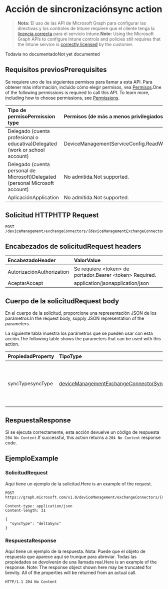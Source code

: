 # <a name="sync-action"></a><span data-ttu-id="11b81-101">Acción de sincronización</span><span class="sxs-lookup"><span data-stu-id="11b81-101">sync action</span></span>

> <span data-ttu-id="11b81-102">**Nota:** El uso de las API de Microsoft Graph para configurar las directivas y los controles de Intune requiere que el cliente tenga la [licencia correcta](https://go.microsoft.com/fwlink/?linkid=839381) para el servicio Intune.</span><span class="sxs-lookup"><span data-stu-id="11b81-102">**Note:** Using the Microsoft Graph APIs to configure Intune controls and policies still requires that the Intune service is [correctly licensed](https://go.microsoft.com/fwlink/?linkid=839381) by the customer.</span></span>

<span data-ttu-id="11b81-103">Todavía no documentado</span><span class="sxs-lookup"><span data-stu-id="11b81-103">Not yet documented</span></span>
## <a name="prerequisites"></a><span data-ttu-id="11b81-104">Requisitos previos</span><span class="sxs-lookup"><span data-stu-id="11b81-104">Prerequisites</span></span>
<span data-ttu-id="11b81-p101">Se requiere uno de los siguientes permisos para llamar a esta API. Para obtener más información, incluido cómo elegir permisos, vea [Permisos](../../../concepts/permissions_reference.md).</span><span class="sxs-lookup"><span data-stu-id="11b81-p101">One of the following permissions is required to call this API. To learn more, including how to choose permissions, see [Permissions](../../../concepts/permissions_reference.md).</span></span>

|<span data-ttu-id="11b81-107">Tipo de permiso</span><span class="sxs-lookup"><span data-stu-id="11b81-107">Permission type</span></span>|<span data-ttu-id="11b81-108">Permisos (de más a menos privilegiados)</span><span class="sxs-lookup"><span data-stu-id="11b81-108">Permissions (from most to least privileged)</span></span>|
|:---|:---|
|<span data-ttu-id="11b81-109">Delegado (cuenta profesional o educativa)</span><span class="sxs-lookup"><span data-stu-id="11b81-109">Delegated (work or school account)</span></span>|<span data-ttu-id="11b81-110">DeviceManagementServiceConfig.ReadWrite.All</span><span class="sxs-lookup"><span data-stu-id="11b81-110">DeviceManagementServiceConfig.ReadWrite.All</span></span>|
|<span data-ttu-id="11b81-111">Delegado (cuenta personal de Microsoft)</span><span class="sxs-lookup"><span data-stu-id="11b81-111">Delegated (personal Microsoft account)</span></span>|<span data-ttu-id="11b81-112">No admitida.</span><span class="sxs-lookup"><span data-stu-id="11b81-112">Not supported.</span></span>|
|<span data-ttu-id="11b81-113">Aplicación</span><span class="sxs-lookup"><span data-stu-id="11b81-113">Application</span></span>|<span data-ttu-id="11b81-114">No admitida.</span><span class="sxs-lookup"><span data-stu-id="11b81-114">Not supported.</span></span>|

## <a name="http-request"></a><span data-ttu-id="11b81-115">Solicitud HTTP</span><span class="sxs-lookup"><span data-stu-id="11b81-115">HTTP Request</span></span>
<!-- {
  "blockType": "ignored"
}
-->
``` http
POST /deviceManagement/exchangeConnectors/{deviceManagementExchangeConnectorId}/sync
```

## <a name="request-headers"></a><span data-ttu-id="11b81-116">Encabezados de solicitud</span><span class="sxs-lookup"><span data-stu-id="11b81-116">Request headers</span></span>
|<span data-ttu-id="11b81-117">Encabezado</span><span class="sxs-lookup"><span data-stu-id="11b81-117">Header</span></span>|<span data-ttu-id="11b81-118">Valor</span><span class="sxs-lookup"><span data-stu-id="11b81-118">Value</span></span>|
|:---|:---|
|<span data-ttu-id="11b81-119">Autorización</span><span class="sxs-lookup"><span data-stu-id="11b81-119">Authorization</span></span>|<span data-ttu-id="11b81-120">Se requiere &lt;token&gt; de portador.</span><span class="sxs-lookup"><span data-stu-id="11b81-120">Bearer &lt;token&gt; Required.</span></span>|
|<span data-ttu-id="11b81-121">Aceptar</span><span class="sxs-lookup"><span data-stu-id="11b81-121">Accept</span></span>|<span data-ttu-id="11b81-122">application/json</span><span class="sxs-lookup"><span data-stu-id="11b81-122">application/json</span></span>|

## <a name="request-body"></a><span data-ttu-id="11b81-123">Cuerpo de la solicitud</span><span class="sxs-lookup"><span data-stu-id="11b81-123">Request body</span></span>
<span data-ttu-id="11b81-124">En el cuerpo de la solicitud, proporcione una representación JSON de los parámetros.</span><span class="sxs-lookup"><span data-stu-id="11b81-124">In the request body, supply JSON representation of the parameters.</span></span>

<span data-ttu-id="11b81-125">La siguiente tabla muestra los parámetros que se pueden usar con esta acción.</span><span class="sxs-lookup"><span data-stu-id="11b81-125">The following table shows the parameters that can be used with this action.</span></span>

|<span data-ttu-id="11b81-126">Propiedad</span><span class="sxs-lookup"><span data-stu-id="11b81-126">Property</span></span>|<span data-ttu-id="11b81-127">Tipo</span><span class="sxs-lookup"><span data-stu-id="11b81-127">Type</span></span>|<span data-ttu-id="11b81-128">Descripción</span><span class="sxs-lookup"><span data-stu-id="11b81-128">Description</span></span>|
|:---|:---|:---|
|<span data-ttu-id="11b81-129">syncType</span><span class="sxs-lookup"><span data-stu-id="11b81-129">syncType</span></span>|[<span data-ttu-id="11b81-130">deviceManagementExchangeConnectorSyncType</span><span class="sxs-lookup"><span data-stu-id="11b81-130">deviceManagementExchangeConnectorSyncType</span></span>](../resources/intune_onboarding_devicemanagementexchangeconnectorsynctype.md)|<span data-ttu-id="11b81-131">El tipo de sincronización que se ejecutará: sincronización completa o sincronización Delta.</span><span class="sxs-lookup"><span data-stu-id="11b81-131">The type of sync which will be executed, full sync or delta sync.</span></span>|



## <a name="response"></a><span data-ttu-id="11b81-132">Respuesta</span><span class="sxs-lookup"><span data-stu-id="11b81-132">Response</span></span>
<span data-ttu-id="11b81-133">Si se ejecuta correctamente, esta acción devuelve un código de respuesta `204 No Content`.</span><span class="sxs-lookup"><span data-stu-id="11b81-133">If successful, this action returns a `204 No Content` response code.</span></span>

## <a name="example"></a><span data-ttu-id="11b81-134">Ejemplo</span><span class="sxs-lookup"><span data-stu-id="11b81-134">Example</span></span>
### <a name="request"></a><span data-ttu-id="11b81-135">Solicitud</span><span class="sxs-lookup"><span data-stu-id="11b81-135">Request</span></span>
<span data-ttu-id="11b81-136">Aquí tiene un ejemplo de la solicitud.</span><span class="sxs-lookup"><span data-stu-id="11b81-136">Here is an example of the request.</span></span>
``` http
POST https://graph.microsoft.com/v1.0/deviceManagement/exchangeConnectors/{deviceManagementExchangeConnectorId}/sync

Content-type: application/json
Content-length: 31

{
  "syncType": "deltaSync"
}
```

### <a name="response"></a><span data-ttu-id="11b81-137">Respuesta</span><span class="sxs-lookup"><span data-stu-id="11b81-137">Response</span></span>
<span data-ttu-id="11b81-p102">Aquí tiene un ejemplo de la respuesta. Nota: Puede que el objeto de respuesta que aparece aquí se trunque para abreviar. Todas las propiedades se devolverán de una llamada real.</span><span class="sxs-lookup"><span data-stu-id="11b81-p102">Here is an example of the response. Note: The response object shown here may be truncated for brevity. All of the properties will be returned from an actual call.</span></span>
``` http
HTTP/1.1 204 No Content
```








